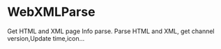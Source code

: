 # WebXMLParse
Get HTML and XML page Info parse.
Parse HTML and XML, get channel version,Update time,icon...
